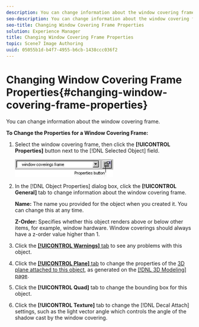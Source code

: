 ```yaml
---
description: You can change information about the window covering frame.
seo-description: You can change information about the window covering frame.
seo-title: Changing Window Covering Frame Properties
solution: Experience Manager
title: Changing Window Covering Frame Properties
topic: Scene7 Image Authoring
uuid: 05055b1d-b4f7-4955-b6cb-1438ccc036f2
---
```


# Changing Window Covering Frame Properties{#changing-window-covering-frame-properties}

You can change information about the window covering frame.

 **To Change the Properties for a Window Covering Frame:** 

1. Select the window covering frame, then click the **[!UICONTROL Properties]** button next to the [!DNL Selected Object] field.

   ![Step Info](assets/wc_prop.png)

1. In the [!DNL Object Properties] dialog box, click the **[!UICONTROL General]** tab to change information about the window covering frame.

   **Name:** The name you provided for the object when you created it. You can change this at any time.

   **Z-Order:** Specifies whether this object renders above or below other items, for example, window hardware. Window coverings should always have a z-order value higher than 1. 

1. Click the [ **[!UICONTROL Warnings]** tab](../../../c-vat-obj-pg/c-vat-abt-obj-prop/c-vat-app-obj-prop/c-vat-warning-tab.md#concept-a4134befdef446a9bb4f5fbb3f9b27d1) to see any problems with this object.
1. Click the [ **[!UICONTROL Plane]** tab](../../../c-vat-obj-pg/c-vat-abt-obj-prop/c-vat-app-obj-prop/c-vat-plane-tab-3d-obj.md#concept-e0addb7f0f8f48678bf3b09bbf74f67c) to change the properties of the [3D plane attached to this object](../../../c-vat-obj-pg/c-vat-abt-obj-pg/t-vat-assign-obj.md#task-e8ad247824b24fb0b05e115df24c45b6), as generated on the [ [!DNL 3D Modeling] page](../../../c-vat-3d-mod-pg/c-vat-abt-3d-mod-pg/c-vat-abt-3d-mod-pg.md#concept-93553c563c534d839a5cf0f2aafa70ee).
1. Click the **[!UICONTROL Quad]** tab to change the bounding box for this object.
1. Click the **[!UICONTROL Texture]** tab to change the [!DNL Decal Attach] settings, such as the light vector angle which controls the angle of the shadow cast by the window covering.
